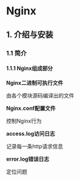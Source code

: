 # Nginx 

## 1. 介绍与安装

### 1.1 简介 

#### 1.1.1 Nginx组成部分

**Nginx二进制可执行文件**

由各个模块源码编译出的文件

**Nginx.conf配置文件**

控制Nginx行为

**access.log访问日志**

记录每一条http请求信息

**error.log错误日志**

定位问题

